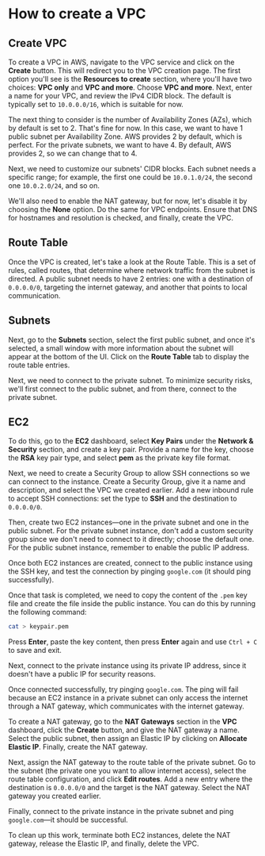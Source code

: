 # How to create a VPC

## Create VPC 

To create a VPC in AWS, navigate to the VPC service and click on the **Create** button. This will redirect you to the VPC creation page. The first option you'll see is the **Resources to create** section, where you'll have two choices: **VPC only** and **VPC and more**. Choose **VPC and more**. Next, enter a name for your VPC, and review the IPv4 CIDR block. The default is typically set to `10.0.0.0/16`, which is suitable for now.

The next thing to consider is the number of Availability Zones (AZs), which by default is set to 2. That's fine for now. In this case, we want to have 1 public subnet per Availability Zone. AWS provides 2 by default, which is perfect. For the private subnets, we want to have 4. By default, AWS provides 2, so we can change that to 4.

Next, we need to customize our subnets' CIDR blocks. Each subnet needs a specific range; for example, the first one could be `10.0.1.0/24`, the second one `10.0.2.0/24`, and so on.

We'll also need to enable the NAT gateway, but for now, let's disable it by choosing the **None** option. Do the same for VPC endpoints. Ensure that DNS for hostnames and resolution is checked, and finally, create the VPC.

## Route Table

Once the VPC is created, let's take a look at the Route Table. This is a set of rules, called routes, that determine where network traffic from the subnet is directed. A public subnet needs to have 2 entries: one with a destination of `0.0.0.0/0`, targeting the internet gateway, and another that points to local communication.

## Subnets

Next, go to the **Subnets** section, select the first public subnet, and once it's selected, a small window with more information about the subnet will appear at the bottom of the UI. Click on the **Route Table** tab to display the route table entries.

Next, we need to connect to the private subnet. To minimize security risks, we'll first connect to the public subnet, and from there, connect to the private subnet.

## EC2 

To do this, go to the **EC2** dashboard, select **Key Pairs** under the **Network & Security** section, and create a key pair. Provide a name for the key, choose the **RSA** key pair type, and select **pem** as the private key file format.

Next, we need to create a Security Group to allow SSH connections so we can connect to the instance. Create a Security Group, give it a name and description, and select the VPC we created earlier. Add a new inbound rule to accept SSH connections: set the type to **SSH** and the destination to `0.0.0.0/0`.

Then, create two EC2 instances—one in the private subnet and one in the public subnet. For the private subnet instance, don't add a custom security group since we don't need to connect to it directly; choose the default one. For the public subnet instance, remember to enable the public IP address.

Once both EC2 instances are created, connect to the public instance using the SSH key, and test the connection by pinging `google.com` (it should ping successfully).

Once that task is completed, we need to copy the content of the `.pem` key file and create the file inside the public instance. You can do this by running the following command:

```bash
cat > keypair.pem
```

Press **Enter**, paste the key content, then press **Enter** again and use `Ctrl + C` to save and exit.

Next, connect to the private instance using its private IP address, since it doesn't have a public IP for security reasons.

Once connected successfully, try pinging `google.com`. The ping will fail because an EC2 instance in a private subnet can only access the internet through a NAT gateway, which communicates with the internet gateway.

To create a NAT gateway, go to the **NAT Gateways** section in the **VPC** dashboard, click the **Create** button, and give the NAT gateway a name. Select the public subnet, then assign an Elastic IP by clicking on **Allocate Elastic IP**. Finally, create the NAT gateway.

Next, assign the NAT gateway to the route table of the private subnet. Go to the subnet (the private one you want to allow internet access), select the route table configuration, and click **Edit routes**. Add a new entry where the destination is `0.0.0.0/0` and the target is the NAT gateway. Select the NAT gateway you created earlier.

Finally, connect to the private instance in the private subnet and ping `google.com`—it should be successful.


To clean up this work, terminate both EC2 instances, delete the NAT gateway, release the Elastic IP, and finally, delete the VPC.
